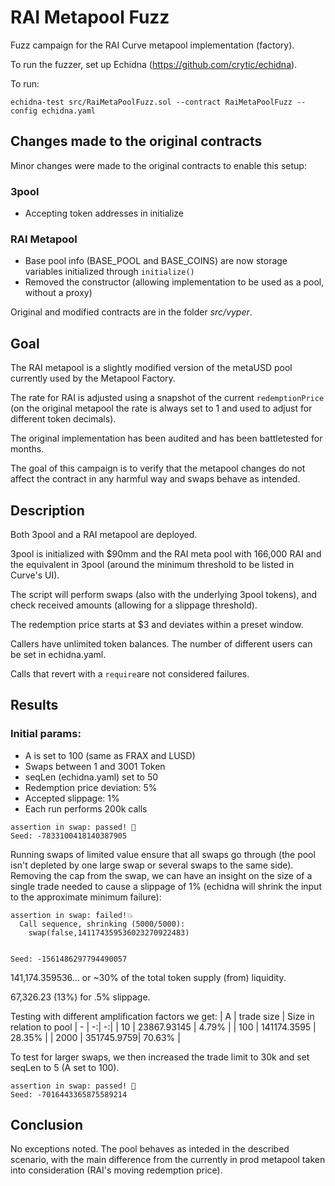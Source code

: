# RAI Metapool Fuzz

Fuzz campaign for the RAI Curve metapool implementation (factory).

To run the fuzzer, set up Echidna (https://github.com/crytic/echidna).

To run:
```
echidna-test src/RaiMetaPoolFuzz.sol --contract RaiMetaPoolFuzz --config echidna.yaml
```

## Changes made to the original contracts

Minor changes were made to the original contracts to enable this setup:

### 3pool
- Accepting token addresses in initialize

### RAI Metapool
- Base pool info (BASE_POOL and BASE_COINS) are now storage variables initialized through ```initialize()```
- Removed the constructor (allowing implementation to be used as a pool, without a proxy)

Original and modified contracts are in the folder _src/vyper_.

## Goal
The RAI metapool is a slightly modified version of the metaUSD pool currently used by the Metapool Factory.

The rate for RAI is adjusted using a snapshot of the current `redemptionPrice` (on the original metapool the rate is always set to 1 and used to adjust for different token decimals).

The original implementation has been audited and has been battletested for months.

The goal of this campaign is to verify that the metapool changes do not affect the contract in any harmful way and swaps behave as intended.

## Description
Both 3pool and a RAI metapool are deployed.

3pool is initialized with $90mm and the RAI meta pool with 166,000 RAI and the equivalent in 3pool (around the minimum threshold to be listed in Curve's UI).

The script will perform swaps (also with the underlying 3pool tokens), and check received amounts (allowing for a slippage threshold).

The redemption price starts at $3 and deviates within a preset window.

Callers have unlimited token balances. The number of different users can be set in echidna.yaml.

Calls that revert with a ```require```are not considered failures.

## Results

### Initial params:
- A is set to 100 (same as FRAX and LUSD)
- Swaps between 1 and 3001 Token
- seqLen (echidna.yaml) set to 50
- Redemption price deviation: 5%
- Accepted slippage: 1%
- Each run performs 200k calls

```
assertion in swap: passed! 🎉
Seed: -7833100418140387905
```

Running swaps of limited value ensure that all swaps go through (the pool isn't depleted by one large swap or several swaps to the same side). Removing the cap from the swap, we can have an insight on the size of a single trade needed to cause a slippage of 1% (echidna will shrink the input to the approximate minimum failure):

```
assertion in swap: failed!💥
  Call sequence, shrinking (5000/5000):
    swap(false,141174359536023270922483)


Seed: -1561486297794490057
```

141,174.359536... or ~30% of the total token supply (from) liquidity.

67,326.23 (13%) for .5% slippage.

Testing with different amplification factors we get:
| A | trade size | Size in relation to pool
| - | -:| -:|
| 10 | 23867.93145 | 4.79% |
| 100 | 141174.3595	| 28.35% |
| 2000 | 351745.9759| 70.63% |

To test for larger swaps, we then increased the trade limit to 30k and set seqLen to 5 (A set to 100).

```
assertion in swap: passed! 🎉
Seed: -7016443365875589214
```

## Conclusion
No exceptions noted. The pool behaves as inteded in the described scenario, with the main difference from the currently in prod metapool taken into consideration (RAI's moving redemption price).
